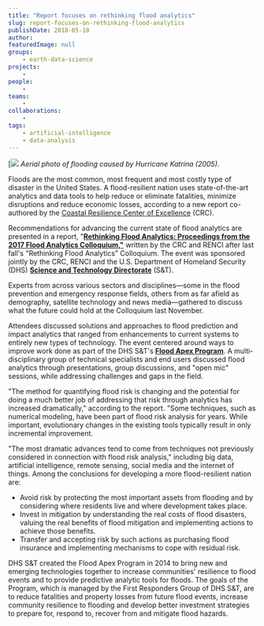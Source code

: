 ```yaml
---
title: "Report focuses on rethinking flood analytics"
slug: report-focuses-on-rethinking-flood-analytics
publishDate: 2018-05-18
author: 
featuredImage: null
groups:
    - earth-data-science
projects:
    - 
people:
    - 
teams: 
    - 
collaborations:
    - 
tags:
    - artificial-intelligence
    - data-analysis
---
```

[![](https://renci.org/wp-content/uploads/2018/05/Screen-Shot-2018-05-18-at-2.50.29-PM.png) 
*Aerial photo of flooding caused by Hurricane Katrina (2005).*

Floods are the most common, most frequent and most costly type of disaster in the United States. A flood-resilient nation uses state-of-the-art analytics and data tools to help reduce or eliminate fatalities, minimize disruptions and reduce economic losses, according to a new report co-authored by the [Coastal Resilience Center of Excellence](http://coastalresiliencecenter.unc.edu/) (CRC).

Recommendations for advancing the current state of flood analytics are presented in a report, "[**Rethinking Flood Analytics: Proceedings from the 2017 Flood Analytics Colloquium,"**](http://coastalresiliencecenter.unc.edu/wp-content/uploads/2018/04/CRC-FloodAnalytics-Colloquium-Report.pdf) written by the CRC and RENCI after last fall's "Rethinking Flood Analytics" Colloquium. The event was sponsored jointly by the CRC, RENCI and the U.S. Department of Homeland Security (DHS) [**Science and Technology Directorate**](https://www.dhs.gov/science-and-technology) (S&T). 

Experts from across various sectors and disciplines—some in the flood prevention and emergency response fields, others from as far afield as demography, satellite technology and news media—gathered to discuss what the future could hold at the Colloquium last November.

Attendees discussed solutions and approaches to flood prediction and impact analytics that ranged from enhancements to current systems to entirely new types of technology. The event centered around ways to improve work done as part of the DHS S&T's [**Flood Apex Program**](https://www.dhs.gov/science-and-technology/flood-apex). A multi-disciplinary group of technical specialists and end users discussed flood analytics through presentations, group discussions, and "open mic" sessions, while addressing challenges and gaps in the field.

"The method for quantifying flood risk is changing and the potential for doing a much better job of addressing that risk through analytics has increased dramatically," according to the report. "Some techniques, such as numerical modeling, have been part of flood risk analysis for years. While important, evolutionary changes in the existing tools typically result in only incremental improvement.

"The most dramatic advances tend to come from techniques not previously considered in connection with flood risk analysis," including big data, artificial intelligence, remote sensing, social media and the internet of things. Among the conclusions for developing a more flood-resilient nation are:

*   Avoid risk by protecting the most important assets from flooding and by considering where residents live and where development takes place.
*   Invest in mitigation by understanding the real costs of flood disasters, valuing the real benefits of flood mitigation and implementing actions to achieve those benefits.
*   Transfer and accepting risk by such actions as purchasing flood insurance and implementing mechanisms to cope with residual risk.

DHS S&T created the Flood Apex Program in 2014 to bring new and emerging technologies together to increase communities' resilience to flood events and to provide predictive analytic tools for floods. The goals of the Program, which is managed by the First Responders Group of DHS S&T, are to reduce fatalities and property losses from future flood events, increase community resilience to flooding and develop better investment strategies to prepare for, respond to, recover from and mitigate flood hazards.
